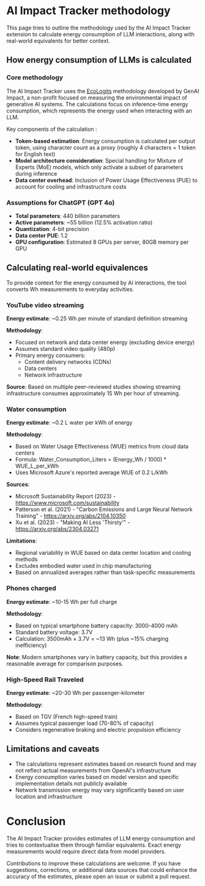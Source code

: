 # AI Impact Tracker methodology

This page tries to outline the methodology used by the AI Impact Tracker extension to calculate energy consumption of LLM interactions, along with real-world equivalents for better context.

## How energy consumption of LLMs is calculated

### Core methodology

The AI Impact Tracker uses the [EcoLogits](https://ecologits.ai/latest/) methodology developed by GenAI Impact, a non-profit focused on measuring the environmental impact of generative AI systems. The calculations focus on inference-time energy consumption, which represents the energy used when interacting with an LLM.

Key components of the calculation :
* **Token-based estimation**: Energy consumption is calculated per output token, using character count as a proxy (roughly 4 characters = 1 token for English text)
* **Model architecture consideration**: Special handling for Mixture of Experts (MoE) models, which only activate a subset of parameters during inference
* **Data center overhead**: Inclusion of Power Usage Effectiveness (PUE) to account for cooling and infrastructure costs

### Assumptions for ChatGPT (GPT 4o)

* **Total parameters**: 440 billion parameters
* **Active parameters**: ~55 billion (12.5% activation ratio)
* **Quantization**: 4-bit precision 
* **Data center PUE**: 1.2 
* **GPU configuration**: Estimated 8 GPUs per server, 80GB memory per GPU

## Calculating real-world equivalences

To provide context for the energy consumed by AI interactions, the tool converts Wh measurements to everyday activities.

### YouTube video streaming

**Energy estimate**: ~0.25 Wh per minute of standard definition streaming

**Methodology**:
* Focused on network and data center energy (excluding device energy)
* Assumes standard video quality (480p)
* Primary energy consumers:
  * Content delivery networks (CDNs)
  * Data centers
  * Network infrastructure

**Source**: Based on multiple peer-reviewed studies showing streaming infrastructure consumes approximately 15 Wh per hour of streaming.

### Water consumption

**Energy estimate**: ~0.2 L water per kWh of energy

**Methodology**:
* Based on Water Usage Effectiveness (WUE) metrics from cloud data centers
* Formula: Water_Consumption_Liters = (Energy_Wh / 1000) * WUE_L_per_kWh
* Uses Microsoft Azure's reported average WUE of 0.2 L/kWh

**Sources**:
* Microsoft Sustainability Report (2023) - https://www.microsoft.com/sustainability
* Patterson et al. (2021) - "Carbon Emissions and Large Neural Network Training" - https://arxiv.org/abs/2104.10350
* Xu et al. (2023) - "Making AI Less 'Thirsty'" - https://arxiv.org/abs/2304.03271

**Limitations**:
* Regional variability in WUE based on data center location and cooling methods
* Excludes embodied water used in chip manufacturing
* Based on annualized averages rather than task-specific measurements

### Phones charged

**Energy estimate**: ~10-15 Wh per full charge

**Methodology**:
* Based on typical smartphone battery capacity: 3000-4000 mAh
* Standard battery voltage: 3.7V
* Calculation: 3500mAh × 3.7V = ~13 Wh (plus ~15% charging inefficiency)

**Note**: Modern smartphones vary in battery capacity, but this provides a reasonable average for comparison purposes.

### High-Speed Rail Traveled

**Energy estimate**: ~20-30 Wh per passenger-kilometer

**Methodology**:
* Based on TGV (French high-speed train) 
* Assumes typical passenger load (70-80% of capacity)
* Considers regenerative braking and electric propulsion efficiency

## Limitations and caveats
* The calculations represent estimates based on research found and may not reflect actual measurements from OpenAI's infrastructure
* Energy consumption varies based on model version and specific implementation details not publicly available
* Network transmission energy may vary significantly based on user location and infrastructure

# Conclusion

The AI Impact Tracker provides estimates of LLM energy consumption and tries to contextualise them through familiar equivalents. Exact energy measurements would require direct data from model providers.

Contributions to improve these calculations are welcome. If you have suggestions, corrections, or additional data sources that could enhance the accuracy of the estimates, please open an issue or submit a pull request.
